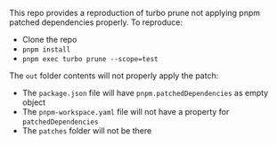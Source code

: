 This repo provides a reproduction of turbo prune not applying pnpm patched dependencies properly. To reproduce:

- Clone the repo
- `pnpm install`
- `pnpm exec turbo prune --scope=test`

The `out` folder contents will not properly apply the patch:

- The `package.json` file will have `pnpm.patchedDependencies` as empty object
- The `pnpm-workspace.yaml` file will not have a property for `patchedDependencies`
- The `patches` folder will not be there
